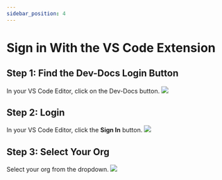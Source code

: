 ```yaml
---
sidebar_position: 4
---
```



# Sign in With the VS Code Extension

## Step 1: Find the Dev-Docs Login Button

In your VS Code Editor, click on the Dev-Docs button.
![](/img/use_ai_to_generate_api_documentation/step_1.png)

## Step 2: Login

In your VS Code Editor, click the **Sign In** button.
![](/img/use_ai_to_generate_api_documentation/step_2.png)

## Step 3: Select Your Org

Select your org from the dropdown.
![](/img/create_your_first_codelab_in_your_playgrounds_repo/step_8.png)
